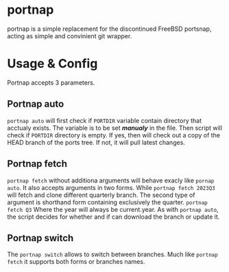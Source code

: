 # portnap
portnap is a simple replacement for the discontinued FreeBSD portsnap, acting as simple and convinient git wrapper.

# Usage & Config
Portnap accepts 3 parameters.
## Portnap auto
`portnap auto` will first check if `PORTDIR` variable contain directory that acctualy exists.
The variable is to be set ***manualy*** in the file. Then script will check if `PORTDIR` directory is empty.
If yes, then will check out a copy of the HEAD branch of the ports tree. If not, it will pull latest changes.
## Portnap fetch
`portnap fetch` without additiona arguments will behave exacly like `pornap auto`. It also accepts arguments in two forms. While `portnap fetch 2023Q3` will fetch and clone different quarterly branch. The second type of argument is shorthand form containing exclusively the quarter. `portnap fetch Q3` Where the year will always be current.year.
As with `portnap auto`, the script decides for whether and if can download the branch or update it.
## Portnap switch
The `portnap switch` allows to switch between branches. Much like `portnap fetch` it supports both forms or branches names.


